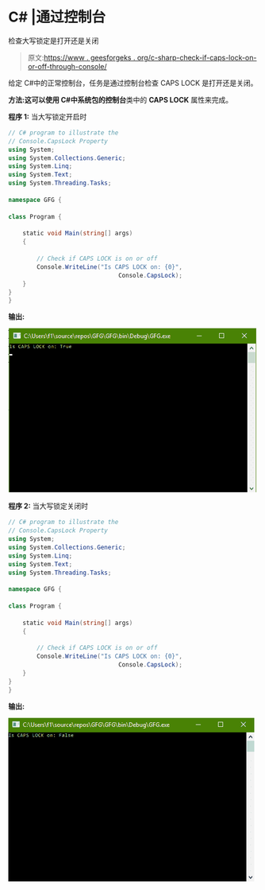 # C# |通过控制台

检查大写锁定是打开还是关闭

> 原文:[https://www . geesforgeks . org/c-sharp-check-if-caps-lock-on-or-off-through-console/](https://www.geeksforgeeks.org/c-sharp-check-if-caps-lock-is-on-or-off-through-console/)

给定 C#中的正常控制台，任务是通过控制台检查 CAPS LOCK 是打开还是关闭。

**方法:**这可以使用 C#中系统包的**控制台**类中的 **CAPS LOCK** 属性来完成。

**程序 1:** 当大写锁定开启时

```cs
// C# program to illustrate the
// Console.CapsLock Property
using System;
using System.Collections.Generic;
using System.Linq;
using System.Text;
using System.Threading.Tasks;

namespace GFG {

class Program {

    static void Main(string[] args)
    {

        // Check if CAPS LOCK is on or off
        Console.WriteLine("Is CAPS LOCK on: {0}",
                               Console.CapsLock);
    }
}
}
```

**输出:**

![](img/d48070f0814cb892d3e313e53783d3e4.png)

**程序 2:** 当大写锁定关闭时

```cs
// C# program to illustrate the
// Console.CapsLock Property
using System;
using System.Collections.Generic;
using System.Linq;
using System.Text;
using System.Threading.Tasks;

namespace GFG {

class Program {

    static void Main(string[] args)
    {

        // Check if CAPS LOCK is on or off
        Console.WriteLine("Is CAPS LOCK on: {0}",
                               Console.CapsLock);
    }
}
}
```

**输出:**

![](img/cba362f171451f3abf46c3baff92c423.png)